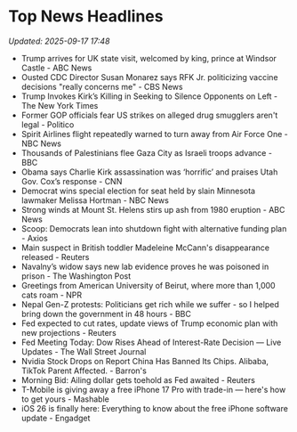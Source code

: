 # Top News Headlines

_Updated: 2025-09-17 17:48_

- Trump arrives for UK state visit, welcomed by king, prince at Windsor Castle - ABC News
- Ousted CDC Director Susan Monarez says RFK Jr. politicizing vaccine decisions "really concerns me" - CBS News
- Trump Invokes Kirk’s Killing in Seeking to Silence Opponents on Left - The New York Times
- Former GOP officials fear US strikes on alleged drug smugglers aren't legal - Politico
- Spirit Airlines flight repeatedly warned to turn away from Air Force One - NBC News
- Thousands of Palestinians flee Gaza City as Israeli troops advance - BBC
- Obama says Charlie Kirk assassination was ‘horrific’ and praises Utah Gov. Cox’s response - CNN
- Democrat wins special election for seat held by slain Minnesota lawmaker Melissa Hortman - NBC News
- Strong winds at Mount St. Helens stirs up ash from 1980 eruption - ABC News
- Scoop: Democrats lean into shutdown fight with alternative funding plan - Axios
- Main suspect in British toddler Madeleine McCann's disappearance released - Reuters
- Navalny’s widow says new lab evidence proves he was poisoned in prison - The Washington Post
- Greetings from American University of Beirut, where more than 1,000 cats roam - NPR
- Nepal Gen-Z protests: Politicians get rich while we suffer - so I helped bring down the government in 48 hours - BBC
- Fed expected to cut rates, update views of Trump economic plan with new projections - Reuters
- Fed Meeting Today: Dow Rises Ahead of Interest-Rate Decision — Live Updates - The Wall Street Journal
- Nvidia Stock Drops on Report China Has Banned Its Chips. Alibaba, TikTok Parent Affected. - Barron's
- Morning Bid: Ailing dollar gets toehold as Fed awaited - Reuters
- T-Mobile is giving away a free iPhone 17 Pro with trade-in — here's how to get yours - Mashable
- iOS 26 is finally here: Everything to know about the free iPhone software update - Engadget